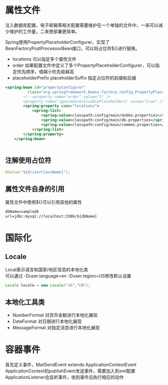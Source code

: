 # 属性文件


注入数据库配置，电子邮箱等相关配置需要维护在一个单独的文件中，一来可以减少维护的工作量，二来使部署更简单。

Spring使用PropertyPlaceholderConfigurer，实现了BeanFactoryPostProcessorBean接口，可以将占位符${}进行替换。

* locations 可以指定多个属性文件  
* order 如果配置文件中定义了多个PropertyPlaceholderConfigurer，可以指定优先顺序，值越小优先级越高  
* placeholderPrefix placeholderSuffix 指定占位符的前缀和后缀  

```xml
<spring:bean id="propertyConfigurer"
          class="org.springframework.beans.factory.config.PropertyPlaceholderConfigurer">
        <!--<property name="order" value="1" />
        <property name="ignoreUnresolvablePlaceholders" value="true" />-->
        <spring:property name="locations">
            <spring:list>
                <spring:value>classpath:config/main/dubbo.properties</spring:value>
                <spring:value>classpath:config/main/db.properties</spring:value>
                <spring:value>classpath:config/main/common.properties</spring:value>
            </spring:list>
        </spring:property>
    </spring:bean>
    
```


## 注解使用占位符

```java
@Value("${driverClassName}");
```

## 属性文件自身的引用

属性文件中使用${}可以引用其他的属性

```txt
dbName=sampledb
url=jdbc:mysql://localhost:3306/${dbName}
```


# 国际化

## Locale

Local表示语言和国家/地区信息的本地化类  
可以通过 -Duser.language=en -Duser.region=US修改默认设置
```java
Locale locale = new Locale("zh","CN");
```

## 本地化工具类

* NumberFormat 对货币金额进行本地化展现
* DateFormat 对日期进行本地化展现
* MessageFormat  对指定消息进行本地化展现

# 容器事件

首先定义事件，MailSendEvent extends ApplicationContextEvent
ApplicaitonContext的publishEvent发送事件，需要加入到xml配置
ApplicationListener会监听事件，收到事件后执行相应的动作


